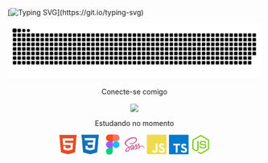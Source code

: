 <!--<img width=100% src="https://capsule-render.vercel.app/api?type=waving&color=A5D7E8&height=120&section=header"/>-->

[![Typing SVG](https://readme-typing-svg.herokuapp.com/?color=395B64&size=30&center=true&vCenter=true&width=1000&lines=Ol%C3%A1%2C+eu+sou+o+Alisson+Vitor!!;Estagi%C3%A1rio+na+NTT+como+Software+Development!!)](https://git.io/typing-svg)

<img src="https://github.com/alisson-vml/alisson-vml/blob/output/github-contribution-grid-snake-dark.svg" alt="Snake animation" /> 

<p align="center">Conecte-se comigo</p>
<p align="center">
<a href="https://linkedin.com/in/alissonvitor" target="blank"><img align="center" src="https://img.shields.io/badge/LinkedIn-151515?style=for-the-badge&logo=linkedin&logoColor=4B70F1"/></a>
</p>


<p align="center">Estudando no momento</p>
<p align="center">
<img height="40" src="https://raw.githubusercontent.com/devicons/devicon/master/icons/html5/html5-plain.svg">
<img height="40" src="https://raw.githubusercontent.com/devicons/devicon/master/icons/css3/css3-plain.svg">
<img height="40" src="https://raw.githubusercontent.com/devicons/devicon/master/icons/figma/figma-original.svg">
<img height="40" src="https://raw.githubusercontent.com/devicons/devicon/master/icons/sass/sass-original.svg">
<img height="40" src="https://raw.githubusercontent.com/devicons/devicon/master/icons/javascript/javascript-plain.svg">
<img height="40" src="https://raw.githubusercontent.com/devicons/devicon/master/icons/typescript/typescript-plain.svg">
<img height="40" src="https://raw.githubusercontent.com/devicons/devicon/master/icons/nodejs/nodejs-original.svg"> 
</p>
